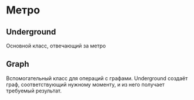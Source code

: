 # Метро

## Underground
Основной класс, отвечающий за метро

## Graph 
Вспомогательный класс для операций с графами. Underground создаёт граф, соответствующий нужному моменту, и из него получает требуемый результат.
